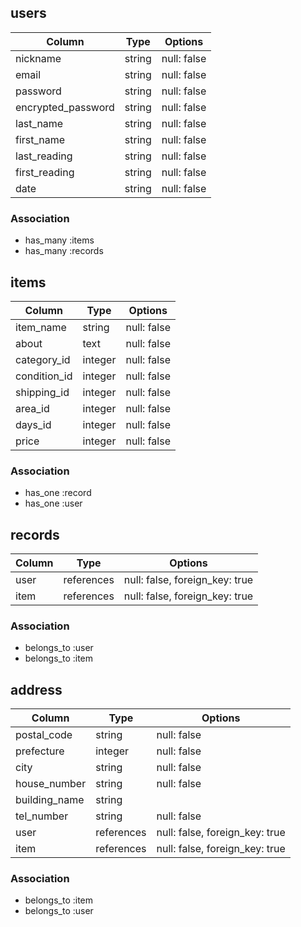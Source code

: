 ## users

| Column                | Type   | Options     |
| --------------------- | ------ | ----------- |
| nickname              | string | null: false |
| email                 | string | null: false |
| password              | string | null: false |
| encrypted_password    | string | null: false |
| last_name             | string | null: false |
| first_name            | string | null: false |
| last_reading          | string | null: false |
| first_reading         | string | null: false |
| date                  | string | null: false |


### Association
- has_many :items
- has_many :records

## items

| Column       | Type    | Options     |
| ------------ | ------- | ----------- |
| item_name    | string  | null: false |
| about        | text    | null: false |
| category_id  | integer | null: false |
| condition_id | integer | null: false |
| shipping_id  | integer | null: false |
| area_id      | integer | null: false |
| days_id      | integer | null: false |
| price        | integer | null: false |

### Association
- has_one :record
- has_one :user

## records

| Column | Type       | Options                        |
| ------ | ---------- | ------------------------------ |
| user   | references | null: false, foreign_key: true |
| item   | references | null: false, foreign_key: true |

### Association
- belongs_to :user
- belongs_to :item


## address

| Column        | Type       | Options                        |
| ------------- | ---------- | ------------------------------ |
| postal_code   | string     | null: false                    |
| prefecture    | integer    | null: false                    |
| city          | string     | null: false                    |
| house_number  | string     | null: false                    |
| building_name | string     |                                |
| tel_number    | string     | null: false                    |
| user          | references | null: false, foreign_key: true |
| item          | references | null: false, foreign_key: true |


### Association
- belongs_to :item
- belongs_to :user

